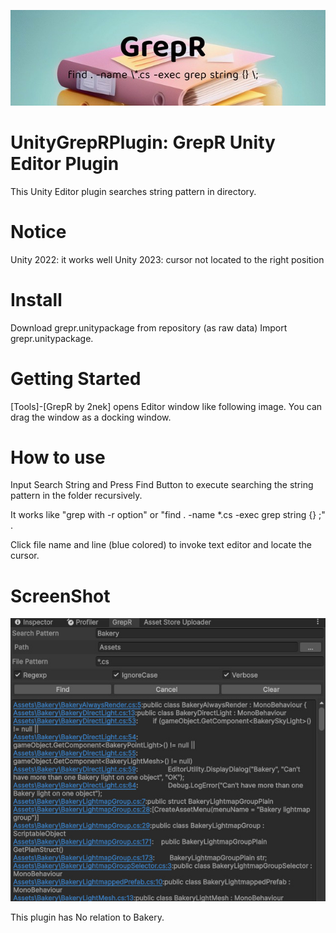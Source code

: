 ![Cover image](grepr-cover.jpg?raw=true "Cover")
# UnityGrepRPlugin: GrepR Unity Editor Plugin

This Unity Editor plugin searches string pattern in directory.

# Notice
Unity 2022: it works well
Unity 2023: cursor not located to the right position

# Install
Download grepr.unitypackage from repository (as raw data)
Import grepr.unitypackage. 

# Getting Started
[Tools]-[GrepR by 2nek] opens Editor window like following image.
You can drag the window as a docking window.

# How to use
Input Search String and Press Find Button to execute searching the string pattern in the folder
recursively.

It works like "grep with -r option" or "find . -name \*.cs -exec grep string {} \;"  .

Click file name and line (blue colored) to invoke text editor and locate the cursor.



# ScreenShot
![SS image](/screenshot1.jpg?raw=true "SS")

This plugin has No relation to Bakery.

